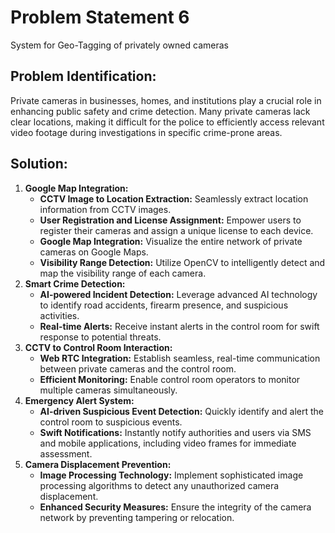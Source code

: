 # Problem Statement 6

System for Geo-Tagging of privately owned cameras

## Problem Identification:

Private cameras in businesses, homes, and institutions play a crucial role in enhancing public safety and crime detection. Many private cameras lack clear locations, making it difficult for the police to efficiently access relevant video footage during investigations in specific crime-prone areas.

## Solution:

1. **Google Map Integration:**
   - **CCTV Image to Location Extraction:** Seamlessly extract location information from CCTV images.
   - **User Registration and License Assignment:** Empower users to register their cameras and assign a unique license to each device.
   - **Google Map Integration:** Visualize the entire network of private cameras on Google Maps.
   - **Visibility Range Detection:** Utilize OpenCV to intelligently detect and map the visibility range of each camera.
2. **Smart Crime Detection:**
   - **AI-powered Incident Detection:** Leverage advanced AI technology to identify road accidents, firearm presence, and suspicious activities.
   - **Real-time Alerts:** Receive instant alerts in the control room for swift response to potential threats.
3. **CCTV to Control Room Interaction:**
   - **Web RTC Integration:** Establish seamless, real-time communication between private cameras and the control room.
   - **Efficient Monitoring:** Enable control room operators to monitor multiple cameras simultaneously.
4. **Emergency Alert System:**
   - **AI-driven Suspicious Event Detection:** Quickly identify and alert the control room to suspicious events.
   - **Swift Notifications:** Instantly notify authorities and users via SMS and mobile applications, including video frames for immediate assessment.
5. **Camera Displacement Prevention:**
   - **Image Processing Technology:** Implement sophisticated image processing algorithms to detect any unauthorized camera displacement.
   - **Enhanced Security Measures:** Ensure the integrity of the camera network by preventing tampering or relocation.
